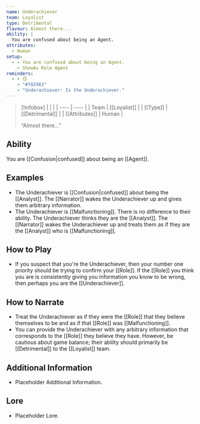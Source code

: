 ```yaml
---
name: Underachiever
team: Loyalist
type: Detrimental
flavour: Almost there...
ability: |
  You are confused about being an Agent.
attributes:
  - Human
setup:
  - - You are confused about being an Agent.
    - ShowAs Role Agent
reminders:
  - - 🙃
    - "#702963"
    - "Underachiever: Is the Underachiever."
---
```

> [!infobox]
> |  |  |
> | ---- | ---- |
> | Team | [[Loyalist]] |
> | [[Type]] | [[Detrimental]] |
> | [[Attributes]] | Human |
> 
>  “Almost there...”

## Ability
You are [[Confusion|confused]] about being an [[Agent]].

## Examples
- The Underachiever is [[Confusion|confused]] about being the [[Analyst]]. The [[Narrator]] wakes the Underachiever up and gives them arbitrary information.
- The Underachiever is [[Malfunctioning]]. There is no difference to their ability. The Underachiever thinks they are the [[Analyst]]. The [[Narrator]] wakes the Underachiever up and treats them as if they are the [[Analyst]] who is [[Malfunctioning]].

## How to Play
- If you suspect that you're the Underachiever, then your number one priority should be trying to confirm your [[Role]]. If the [[Role]] you think you are is consistently giving you information you know to be wrong, then perhaps you are the [[Underachiever]].

## How to Narrate
- Treat the Underachiever as if they were the [[Role]] that they believe themselves to be and as if that [[Role]] was [[Malfunctioning]].
- You can provide the Underachiever with any arbitrary information that corresponds to the [[Role]] they believe they have. However, be cautious about game balance; their ability should primarily be [[Detrimental]] to the [[Loyalist]] team.

## Additional Information
- Placeholder Additional Information.

## Lore
- Placeholder Lore.